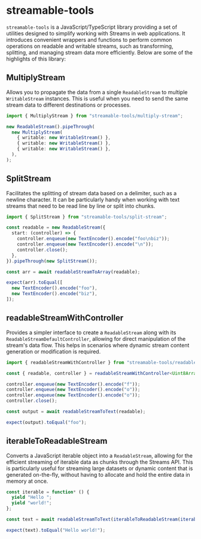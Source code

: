 # streamable-tools

`streamable-tools` is a JavaScript/TypeScript library providing a set of utilities designed to simplify working with Streams in web applications. It introduces convenient wrappers and functions to perform common operations on readable and writable streams, such as transforming, splitting, and managing stream data more efficiently. Below are some of the highlights of this library:

## MultiplyStream

Allows you to propagate the data from a single `ReadableStream` to multiple `WritableStream` instances. This is useful when you need to send the same stream data to different destinations or processes.

```ts
import { MultiplyStream } from "streamable-tools/multiply-stream";

new ReadableStream().pipeThrough(
  new MultiplyStream(
    { writable: new WritableStream() },
    { writable: new WritableStream() },
    { writable: new WritableStream() },
  ),
);
```

## SplitStream

Facilitates the splitting of stream data based on a delimiter, such as a newline character. It can be particularly handy when working with text streams that need to be read line by line or split into chunks.

```ts
import { SplitStream } from "streamable-tools/split-stream";

const readable = new ReadableStream({
  start: (controller) => {
    controller.enqueue(new TextEncoder().encode("foo\nbiz"));
    controller.enqueue(new TextEncoder().encode("\n"));
    controller.close();
  },
}).pipeThrough(new SplitStream());

const arr = await readableStreamToArray(readable);

expect(arr).toEqual([
  new TextEncoder().encode("foo"),
  new TextEncoder().encode("biz"),
]);
```

## readableStreamWithController

Provides a simpler interface to create a `ReadableStream` along with its `ReadableStreamDefaultController`, allowing for direct manipulation of the stream's data flow. This helps in scenarios where dynamic stream content generation or modification is required.

```ts
import { readableStreamWithController } from "streamable-tools/readable-stream-with-controller";

const { readable, controller } = readableStreamWithController<Uint8Array>();

controller.enqueue(new TextEncoder().encode("f"));
controller.enqueue(new TextEncoder().encode("o"));
controller.enqueue(new TextEncoder().encode("o"));
controller.close();

const output = await readableStreamToText(readable);

expect(output).toEqual("foo");
```

## iterableToReadableStream

Converts a JavaScript iterable object into a `ReadableStream`, allowing for the efficient streaming of iterable data as chunks through the Streams API. This is particularly useful for streaming large datasets or dynamic content that is generated on-the-fly, without having to allocate and hold the entire data in memory at once.

```ts
const iterable = function* () {
  yield "Hello ";
  yield "world!";
};

const text = await readableStreamToText(iterableToReadableStream(iterable()));

expect(text).toEqual("Hello world!");
```
